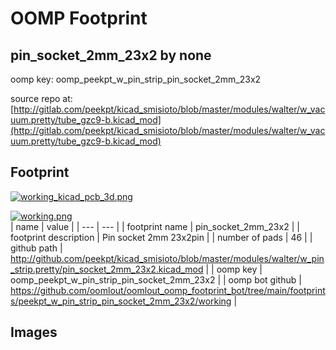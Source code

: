 # OOMP Footprint  
## pin_socket_2mm_23x2  by none  
  
oomp key: oomp_peekpt_w_pin_strip_pin_socket_2mm_23x2  
  
source repo at: [http://gitlab.com/peekpt/kicad_smisioto/blob/master/modules/walter/w_vacuum.pretty/tube_gzc9-b.kicad_mod](http://gitlab.com/peekpt/kicad_smisioto/blob/master/modules/walter/w_vacuum.pretty/tube_gzc9-b.kicad_mod)  
## Footprint  
  
[![working_kicad_pcb_3d.png](working_kicad_pcb_3d_600.png)](working_kicad_pcb_3d.png)  
  
[![working.png](working_600.png)](working.png)  
| name | value | 
| --- | --- | 
| footprint name | pin_socket_2mm_23x2 | 
| footprint description | Pin socket 2mm 23x2pin | 
| number of pads | 46 | 
| github path | http://github.com/peekpt/kicad_smisioto/blob/master/modules/walter/w_pin_strip.pretty/pin_socket_2mm_23x2.kicad_mod | 
| oomp key | oomp_peekpt_w_pin_strip_pin_socket_2mm_23x2 | 
| oomp bot github | https://github.com/oomlout/oomlout_oomp_footprint_bot/tree/main/footprints/peekpt_w_pin_strip_pin_socket_2mm_23x2/working | 
## Images  
